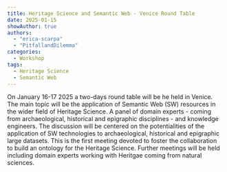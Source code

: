 ```yaml
---
title: Heritage Science and Semantic Web - Venice Round Table
date: 2025-01-15
showAuthor: true
authors:
  - "erica-scarpa"
  - "PitfallandDilemma"
categories:
  - Workshop
tags:
  - Heritage Science
  - Semantic Web
---
```


On January 16-17 2025 a two-days round table will be he held in Venice. The main topic will be the application of Semantic Web (SW) resources in the wider field of Heritage Science. A panel of domain experts - coming from archaeological, historical and epigraphic disciplines - and knowledge engineers. The discussion will be centered on the potentialities of the application of SW technologies to archaeological, historical and epigraphic large datasets. This is the first meeting devoted to foster the collaboration to build an ontology for the Heritage Science. Further meetings will be held including domain experts working with Heritgae coming from natural sciences.
